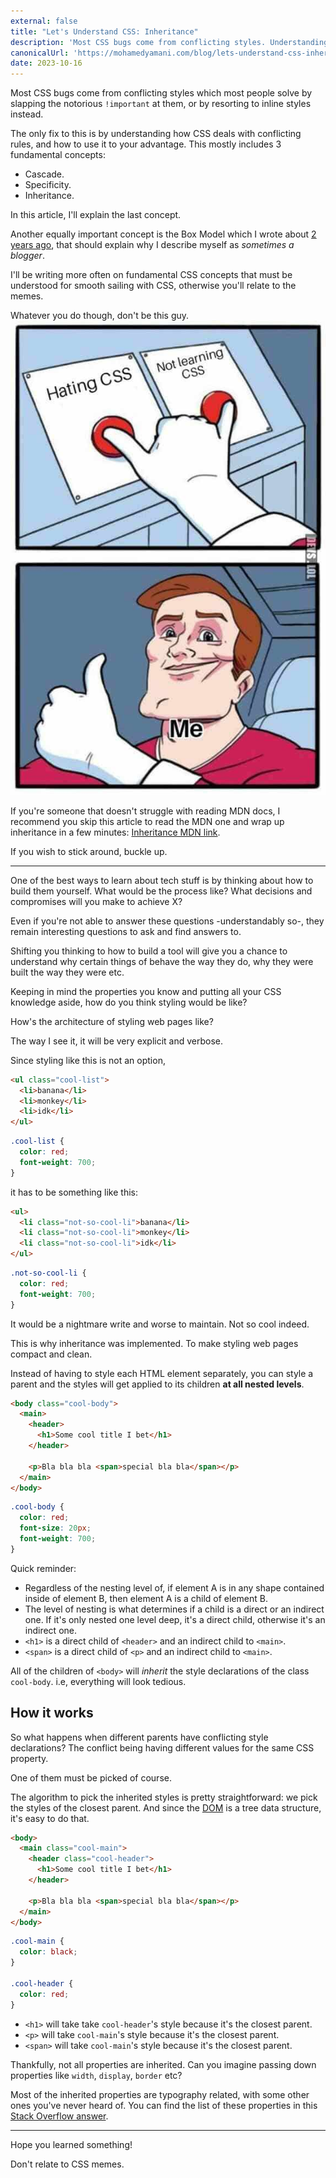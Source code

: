 ```yaml
---
external: false
title: "Let's Understand CSS: Inheritance"
description: 'Most CSS bugs come from conflicting styles. Understanding how CSS deals with them can help you avoid them. In this article, I explain one of the fundamental concepts for resolving them: inheritance.'
canonicalUrl: 'https://mohamedyamani.com/blog/lets-understand-css-inheritance'
date: 2023-10-16
---
```


Most CSS bugs come from conflicting styles which most people solve by slapping the notorious `!important` at them, or by resorting to inline styles instead.

The only fix to this is by understanding how CSS deals with conflicting rules, and how to use it to your advantage. This mostly includes 3 fundamental concepts:

- Cascade.
- Specificity.
- Inheritance.

In this article, I'll explain the last concept.

Another equally important concept is the Box Model which I wrote about [2 years ago](https://mohamedyamani.com/blog/understanding-the-box-model-in-css/), that should explain why I describe myself as _sometimes a blogger_.

I'll be writing more often on fundamental CSS concepts that must be understood for smooth sailing with CSS, otherwise you'll relate to the memes.

Whatever you do though, don't be this guy.
![developer meme: hates to write CSS but still won't learn it](/images/meme-dev-humor-hate-to-write-css-but-still-not-gonna-learn.jpg)

If you're someone that doesn't struggle with reading MDN docs, I recommend you skip this article to read the MDN one and wrap up inheritance in a few minutes: [Inheritance MDN link](https://developer.mozilla.org/en-US/docs/Web/CSS/Inheritance).

If you wish to stick around, buckle up.

---

One of the best ways to learn about tech stuff is by thinking about how to build them yourself. What would be the process like? What decisions and compromises will you make to achieve X?

Even if you're not able to answer these questions -understandably so-, they remain interesting questions to ask and find answers to.

Shifting you thinking to how to build a tool will give you a chance to understand why certain things of behave the way they do, why they were built the way they were etc.

Keeping in mind the properties you know and putting all your CSS knowledge aside, how do you think styling would be like?

How's the architecture of styling web pages like?

The way I see it, it will be very explicit and verbose.

Since styling like this is not an option,

```html
<ul class="cool-list">
  <li>banana</li>
  <li>monkey</li>
  <li>idk</li>
</ul>
```

```css
.cool-list {
  color: red;
  font-weight: 700;
}
```

it has to be something like this:

```html
<ul>
  <li class="not-so-cool-li">banana</li>
  <li class="not-so-cool-li">monkey</li>
  <li class="not-so-cool-li">idk</li>
</ul>
```

```css
.not-so-cool-li {
  color: red;
  font-weight: 700;
}
```

It would be a nightmare write and worse to maintain. Not so cool indeed.

This is why inheritance was implemented. To make styling web pages compact and clean.

Instead of having to style each HTML element separately, you can style a parent and the styles will get applied to its children **at all nested levels**.

```html
<body class="cool-body">
  <main>
    <header>
      <h1>Some cool title I bet</h1>
    </header>

    <p>Bla bla bla <span>special bla bla</span></p>
  </main>
</body>
```

```css
.cool-body {
  color: red;
  font-size: 20px;
  font-weight: 700;
}
```

Quick reminder:

- Regardless of the nesting level of, if element A is in any shape contained inside of element B, then element A is a child of element B.
- The level of nesting is what determines if a child is a direct or an indirect one. If it's only nested one level deep, it's a direct child, otherwise it's an indirect one.
- `<h1>` is a direct child of `<header>` and an indirect child to `<main>`.
- `<span>` is a direct child of `<p>` and an indirect child to `<main>`.

All of the children of `<body>` will _inherit_ the style declarations of the class `cool-body`. i.e, everything will look tedious.

## How it works

So what happens when different parents have conflicting style declarations? The conflict being having different values for the same CSS property.

One of them must be picked of course.

The algorithm to pick the inherited styles is pretty straightforward: we pick the styles of the closest parent. And since the [DOM](https://developer.mozilla.org/en-US/docs/Web/API/Document_object_model/Using_the_Document_Object_Model#what_is_a_dom_tree) is a tree data structure, it's easy to do that.

```html
<body>
  <main class="cool-main">
    <header class="cool-header">
      <h1>Some cool title I bet</h1>
    </header>

    <p>Bla bla bla <span>special bla bla</span></p>
  </main>
</body>
```

```css
.cool-main {
  color: black;
}

.cool-header {
  color: red;
}
```

- `<h1>` will take take `cool-header`'s style because it's the closest parent.
- `<p>` will take `cool-main`'s style because it's the closest parent.
- `<span>` will take `cool-main`'s style because it's the closest parent.

Thankfully, not all properties are inherited. Can you imagine passing down properties like `width`, `display`, `border` etc?

Most of the inherited properties are typography related, with some other ones you've never heard of. You can find the list of these properties in this [Stack Overflow answer](https://stackoverflow.com/a/5612360/14034906).

---

Hope you learned something!

Don't relate to CSS memes.
